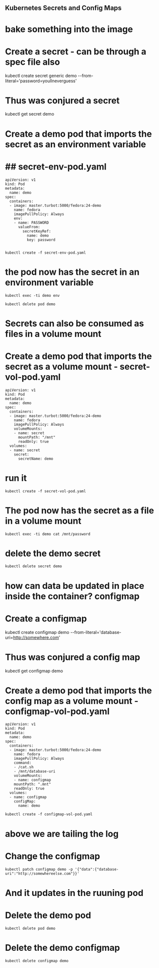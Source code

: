 ## Kubernetes Secrets and Config Maps
# bake something into the image

# Create a secret - can be through a spec file also
kubectl create secret generic demo --from-literal='password=youllneverguess'

# Thus was conjured a secret
kubectl get secret demo

# Create a demo pod that imports the secret as an environment variable
# ## secret-env-pod.yaml
	apiVersion: v1
	kind: Pod
	metadata:
	  name: demo
	spec:
	  containers:
	  - image: master.turbot:5000/fedora:24-demo
	    name: fedora
	    imagePullPolicy: Always
	    env:
	    - name: PASSWORD
	      valueFrom:
	        secretKeyRef:
	          name: demo
	          key: password
          
          
	kubectl create -f secret-env-pod.yaml       

# the pod now has the secret in an environment variable
	kubectl exec -ti demo env

	kubectl delete pod demo
	
	
# Secrets can also be consumed as files in a volume mount

# Create a demo pod that imports the secret as a volume mount - secret-vol-pod.yaml
	apiVersion: v1
	kind: Pod
	metadata:
	  name: demo
	spec:
	  containers:
	  - image: master.turbot:5000/fedora:24-demo
	    name: fedora
	    imagePullPolicy: Always
	    volumeMounts:
	    - name: secret
	      mountPath: "/mnt"
	      readOnly: true
	  volumes:
	  - name: secret
	    secret:
	      secretName: demo
      
      
# run it
	kubectl create -f secret-vol-pod.yaml

# The pod now has the secret as a file in a volume mount
	kubectl exec -ti demo cat /mnt/password

# delete the demo secret
	kubectl delete secret demo

# how can data be updated in place inside the container? configmap
# Create a configmap
kubectl create configmap demo --from-literal='database-uri=http://somewhere.com'

# Thus was conjured a config map
kubectl get configmap demo

# Create a demo pod that imports the config map as a volume mount - configmap-vol-pod.yaml
	apiVersion: v1
	kind: Pod
	metadata:
	  name: demo
	spec:
	  containers:
	  - image: master.turbot:5000/fedora:24-demo
	    name: fedora
	    imagePullPolicy: Always
	    command:
	    - /cat.sh
	    - /mnt/database-uri
	    volumeMounts:
	    - name: configmap
	    mountPath: ".mnt"
	    readOnly: true
	  volumes:
	  - name: configmap
	    configMap:
	      name: demo
      
	kubectl create -f configmap-vol-pod.yaml

# above we are tailing the log


# Change the configmap
	kubectl patch configmap demo -p '{"data":{"database-uri":"http://somewhereelse.com"}}'
# And it updates in the ruuning pod

# Delete the demo pod
	kubectl delete pod demo

# Delete the demo configmap
	kubectl delete configmap demo